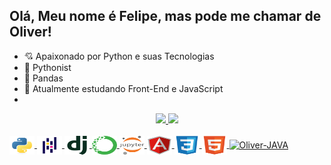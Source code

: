 <h2> Olá, Meu nome é Felipe, mas pode me chamar de Oliver!
</h2>
  
- 💘 Apaixonado por Python e suas Tecnologias
- 🐍 Pythonist
- 🐼 Pandas
- 📗 Atualmente estudando Front-End e JavaScript
- 

<div align="center">
  <a href="https://github.com/FOliver335">
  <img height="180em" src="https://github-readme-stats.vercel.app/api?username=FOliver335&show_icons=true&theme=dracula&include_all_commits=true&count_private=true"/>
  <img height="180em" src="https://github-readme-stats.vercel.app/api/top-langs/?username=FOliver335&layout=compact&langs_count=7&theme=dracula"/>
</div>

<div style="display: inline_block"><br>
  <img align="center" alt="Oliver-Py" height="30" width="40" src="https://github.com/devicons/devicon/blob/master/icons/python/python-original.svg"> 
  <img align="center" alt="Oliver-Pandas" height="30" width="40" src="https://github.com/devicons/devicon/blob/master/icons/pandas/pandas-original.svg"> 
  <img align="center" alt="Oliver-Django" height="30" width="40" src="https://github.com/devicons/devicon/blob/master/icons/django/django-plain.svg">
  <img align="center" alt="Oliver-Anaconda" height="30" width="40" src="https://github.com/devicons/devicon/blob/master/icons/anaconda/anaconda-original.svg">
  <img align="center" alt="Oliver-jupyter" height="30" width="40" src="https://github.com/devicons/devicon/blob/master/icons/jupyter/jupyter-original-wordmark.svg">
  <img align="center" alt="Oliver-Angular" height="30" width="40" src="https://github.com/devicons/devicon/blob/master/icons/angularjs/angularjs-original.svg">
  <img align="center" alt="Oliver-CSS" height="30" width="40" src="https://raw.githubusercontent.com/devicons/devicon/master/icons/css3/css3-original.svg">
  <img align="center" alt="Oliver-HTML" height="30" width="40" src="https://raw.githubusercontent.com/devicons/devicon/master/icons/html5/html5-original.svg">
  <img align="center" alt="Oliver-JAVA" height="30" width="40" src="https:https://github.com/devicons/devicon/blob/master/icons/java/java-plain.svg>
  
  
  ##
  
 </div> 
 
 
 <br /> 
 <br />

<img src="https://radio.x-team.com/_next/static/media/mario.2484c967.gif" width="100%" height="400vh" alt="Computador iuriCode">
   

 
</div>


   
